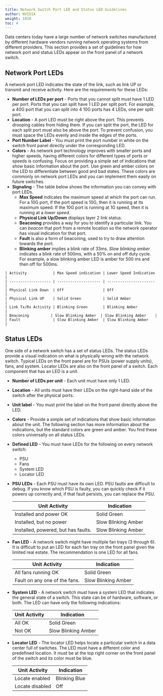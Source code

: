 ```yaml
---
title: Network Switch Port LED and Status LED Guidelines
author: NVIDIA
weight: 1030
toc: 4
---
```

Data centers today have a large number of network switches manufactured by different hardware vendors running network operating systems from different providers. This section provides a set of guidelines for how network port and status LEDs appear on the front panel of a network switch.

## Network Port LEDs

A network port LED indicates the state of the link, such as link UP or transmit and receive activity. Here are the requirements for these LEDs:

- **Number of LEDs per port** - Ports that you cannot split must have 1 LED per port. Ports that you can split have 1 LED per split port. For example, a 40G port that you can split into 4 10G ports has 4 LEDs, one per split port.
- **Location** - A port LED must be right above the port. This prevents drooping cables from hiding them. If you can split the port, the LED for each split port must also be above the port. To prevent confusion, you must space the LEDs evenly and inside the edges of the ports.
- **Port Number Label** - You must print the port number in white on the switch front panel directly under the corresponding LED.
- **Colors** - As network port technology improves with smaller ports and higher speeds, having different colors for different types of ports or speeds is confusing. Focus on providing a simple set of indications that show basic information about the port. Use green and amber colors on the LED to differentiate between good and bad states. These colors are commonly on network port LEDs and you can  implement them easily on future switches.
- **Signaling** - The table below shows the information you can convey with port LEDs.
    - **Max Speed** indicates the maximum speed at which the port can run. For a 10G port, if the port speed is 10G, then it is running at its maximum speed. If the 10G port is running at 1G speed, then it is running at a *lower speed*.
    - **Physical Link Up/Down** displays layer 2 link status.
    <!-- vale off -->
    - **Beaconing** provides a way for you to identify a particular link. You can *beacon* that port from a remote location so the network operator has visual indication for that port.
    <!-- vale on -->
    - **Fault** is also a form of beaconing, used to try to draw attention towards the port.
    - **Blinking amber** implies a blink rate of 33ms. *Slow blinking amber* indicates a blink rate of 500ms, with a 50% on and off duty cycle. For example, a slow blinking amber LED is amber for 500 ms and then off for 500ms.
<!-- vale off -->
    | Activity            | Max Speed indication | Lower Speed Indication |
    | ------------------- | -------------------- | ---------------------- |
    | Physical Link Down  | Off                  | Off                    |
    | Physical Link UP    | Solid Green          | Solid Amber            |
    | Link Tx/Rx Activity | Blinking Green       | Blinking Amber         |
    | Beaconing          | Slow Blinking Amber  | Slow Blinking Amber    |
    | Fault               | Slow Blinking Amber  | Slow Blinking Amber    |
<!-- vale on -->
## Status LEDs

 One side of a network switch has a set of status LEDs. The status LEDs provide a visual indication on what is physically wrong with the network switch. Typical LEDs on the front panel are for PSUs (power supply units), fans, and system. Locator LEDs are also on the front panel of a switch. Each component that has an LED is a *unit*.
- **Number of LEDs per unit** - Each unit must have only 1 LED.
- **Location** - All units must have their LEDs on the right-hand side of the switch after the physical ports.
- **Unit label** - You must print the label on the front panel directly above the LED.
- **Colors** - Provide a simple set of indications that show basic information about the unit. The following section has more information about the indications, but the standard colors are green and amber. You find these colors universally on all status LEDs.
- **Defined LED** - You must have LEDs for the following on every network switch:

  - PSU
  - Fans
  - System LED
  - Locator LED

- **PSU LEDs** - Each PSU must have its own LED. PSU faults are difficult to debug. If you know which PSU is faulty, you can quickly check if it powers up correctly and, if that fault persists, you can replace the PSU.

    | Unit Activity                       | Indication          |
    | ----------------------------------- | ------------------- |
    | Installed and power OK              | Solid Green         |
    | Installed, but no power             | Slow Blinking Amber |
    | Installed, powered, but has faults. | Slow Blinking Amber |

- **Fan LED** - A network switch might have multiple fan trays (3 through 6). It is difficult to put an LED for each fan tray on the front panel given the limited real estate. The recommendation is one LED for all fans.

    | Unit Activity                 | Indication          |
    | ----------------------------- | ------------------- |
    | All fans running OK           | Solid Green         |
    | Fault on any one of the fans. | Slow Blinking Amber |

- **System LED** - A network switch must have a system LED that indicates the general state of a switch. This state can be of hardware, software, or both. The LED can have only the following indications:

    | Unit Activity | Indication          |
    | ------------- | ------------------- |
    | All OK        | Solid Green         |
    | Not OK        | Slow Blinking Amber |

- **Locator LED** - The locator LED helps locate a particular switch in a data center full of switches. The LED must have a different color and predefined location. It must be at the top right corner on the front panel of the switch and its color must be blue.

    | Unit Activity   | Indication    |
    | --------------- | ------------- |
    | Locate enabled  | Blinking Blue |
    | Locate disabled | Off           |
